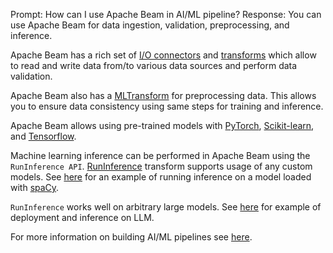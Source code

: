 Prompt:
How can I use Apache Beam in AI/ML pipeline?
Response:
You can use Apache Beam for data ingestion, validation, preprocessing, and inference.

Apache Beam has a rich set of  [I/O connectors](https://beam.apache.org/documentation/io/connectors/) and [transforms](https://beam.apache.org/documentation/transforms/python/) which allow to read and write data from/to various data sources and perform data validation.

Apache Beam also has a [MLTransform](https://beam.apache.org/documentation/ml/preprocess-data/) for preprocessing data. This allows you to ensure data consistency using same steps for training and inference.

Apache Beam allows using pre-trained models with [PyTorch](https://pytorch.org/), [Scikit-learn](https://scikit-learn.org/stable/), and [Tensorflow](https://www.tensorflow.org/).

Machine learning inference can be performed in Apache Beam using the `RunInference API`.
[RunInference](https://beam.apache.org/documentation/transforms/python/elementwise/runinference/) transform supports usage of any custom models. See [here](https://github.com/apache/beam/blob/master/examples/notebooks/beam-ml/run_custom_inference.ipynb) for an example of running inference on a model loaded with [spaCy](https://spacy.io/).

`RunInference` works well on arbitrary large models. See [here](https://beam.apache.org/documentation/transforms/python/elementwise/runinference/) for example of deployment and inference on LLM.

For more information on building AI/ML pipelines see [here](https://beam.apache.org/documentation/ml/overview/).




